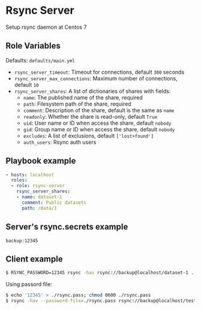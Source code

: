 # Rsync Server

Setup rsync daemon at Centos 7

## Role Variables

Defaults: `defaults/main.yml`
- `rsync_server_timeout`: Timeout for connections, default `300` seconds
- `rsync_server_max_connections`: Maximum number of connections, default `10`
- `rsync_server_shares`: A list of dictionaries of shares with fields:
  - `name`: The published name of the share, required
  - `path`: Filesystem path of the share, required
  - `comment`: Description of the share, default is the same as `name`
  - `readonly`: Whether the share is read-only, default `True`
  - `uid`: User name or ID when access the share, default `nobody`
  - `gid`: Group name or ID when access the share, default `nobody`
  - `excludes`: A list of exclusions, default `['lost+found']`
  - `auth_users`: Rsync auth users

## Playbook example

```yml
- hosts: localhost
  roles:
  - role: rsync-server
    rsync_server_shares:
    - name: dataset-1
      comment: Public datasets
      path: /data/1
```

## Server's rsync.secrets example

```
backup:12345
```

## Client example

```sh
$ RSYNC_PASSWORD=12345 rsync -hav rsync://backup@localhost/dataset-1 .
```

Using passord file:
```sh
$ echo '12345' > ./rsync.pass; chmod 0600 ./rsync.pass
$ rsync -hav --password-file=./rsync.pass rsync://backup@localhost/test .
```
